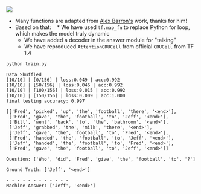<img src="https://github.com/zhedongzheng/finch/blob/master/assets/dmn-details.png">

* Many functions are adapted from [Alex Barron's](https://github.com/barronalex/Dynamic-Memory-Networks-in-TensorFlow) work, thanks for him!
* Based on that:
    * We have used ```tf.map_fn``` to replace Python for loop, which makes the model truly dynamic
    * We have added a decoder in the answer module for "talking"
    * We have reproduced ```AttentionGRUCell``` from official ```GRUCell``` from TF 1.4

```
python train.py
```
```
Data Shuffled
[10/10] | [0/156] | loss:0.049 | acc:0.992
[10/10] | [50/156] | loss:0.046 | acc:0.992
[10/10] | [100/156] | loss:0.015 | acc:0.992
[10/10] | [150/156] | loss:0.009 | acc:1.000
final testing accuracy: 0.997

[['Fred', 'picked', 'up', 'the', 'football', 'there', '<end>'],
 ['Fred', 'gave', 'the', 'football', 'to', 'Jeff', '<end>'],
 ['Bill', 'went', 'back', 'to', 'the', 'bathroom', '<end>'],
 ['Jeff', 'grabbed', 'the', 'milk', 'there', '<end>'],
 ['Jeff', 'gave', 'the', 'football', 'to', 'Fred', '<end>'],
 ['Fred', 'handed', 'the', 'football', 'to', 'Jeff', '<end>'],
 ['Jeff', 'handed', 'the', 'football', 'to', 'Fred', '<end>'],
 ['Fred', 'gave', 'the', 'football', 'to', 'Jeff', '<end>']]

Question: ['Who', 'did', 'Fred', 'give', 'the', 'football', 'to', '?']

Ground Truth: ['Jeff', '<end>']

- - - - - - - - - - - - 
Machine Answer: ['Jeff', '<end>']
```

